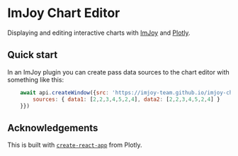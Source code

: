 # ImJoy Chart Editor

Displaying and editing interactive charts with [ImJoy](https://imjoy.io) and [Plotly](https://plotly.com/).

## Quick start

In an ImJoy plugin you can create pass data sources to the chart editor with something like this:
```js
    await api.createWindow({src: 'https://imjoy-team.github.io/imjoy-chart-editor/', fullscreen: true, data: {
        sources: { data1: [2,2,3,4,5,2,4], data2: [2,2,3,4,5,2,4] }
    }})
```
## Acknowledgements

This is built with [`create-react-app`](https://github.com/facebookincubator/create-react-app) from Plotly.